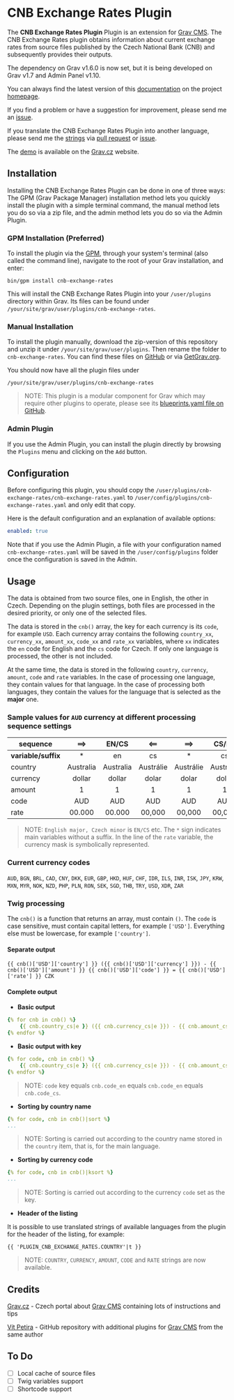 # CNB Exchange Rates Plugin

The **CNB Exchange Rates Plugin** Plugin is an extension for [Grav CMS](http://github.com/getgrav/grav). The CNB Exchange Rates plugin obtains information about current exchange rates from source files published by the Czech National Bank (CNB) and subsequently provides their outputs.

The dependency on Grav v1.6.0 is now set, but it is being developed on Grav v1.7 and Admin Panel v1.10.

You can always find the latest version of this [documentation](https://github.com/petira/grav-plugin-cnb-exchange-rates/blob/develop/README.md) on the project [homepage](https://github.com/petira/grav-plugin-cnb-exchange-rates).

If you find a problem or have a suggestion for improvement, please send me an [issue](https://github.com/petira/grav-plugin-cnb-exchange-rates/issues).

If you translate the CNB Exchange Rates Plugin into another language, please send me the [strings](https://github.com/petira/grav-plugin-cnb-exchange-rates/blob/develop/languages.yaml) via [pull request](https://github.com/petira/grav-plugin-cnb-exchange-rates/pulls) or [issue](https://github.com/petira/grav-plugin-cnb-exchange-rates/issues).

The [demo](https://www.grav.cz/demo/cnb-exchange-rates) is available on the [Grav.cz](https://www.grav.cz) website.

## Installation

Installing the CNB Exchange Rates Plugin can be done in one of three ways: The GPM (Grav Package Manager) installation method lets you quickly install the plugin with a simple terminal command, the manual method lets you do so via a zip file, and the admin method lets you do so via the Admin Plugin.

### GPM Installation (Preferred)

To install the plugin via the [GPM](https://learn.getgrav.org/cli-console/grav-cli-gpm), through your system's terminal (also called the command line), navigate to the root of your Grav installation, and enter:

    bin/gpm install cnb-exchange-rates

This will install the CNB Exchange Rates Plugin into your `/user/plugins` directory within Grav. Its files can be found under `/your/site/grav/user/plugins/cnb-exchange-rates`.

### Manual Installation

To install the plugin manually, download the zip-version of this repository and unzip it under `/your/site/grav/user/plugins`. Then rename the folder to `cnb-exchange-rates`. You can find these files on [GitHub](https://github.com/petira/grav-plugin-cnb-exchange-rates) or via [GetGrav.org](https://getgrav.org/downloads/plugins).

You should now have all the plugin files under

    /your/site/grav/user/plugins/cnb-exchange-rates

> NOTE: This plugin is a modular component for Grav which may require other plugins to operate, please see its [blueprints.yaml file on GitHub](https://github.com/petira/grav-plugin-cnb-exchange-rates/blob/develop/blueprints.yaml).

### Admin Plugin

If you use the Admin Plugin, you can install the plugin directly by browsing the `Plugins` menu and clicking on the `Add` button.

## Configuration

Before configuring this plugin, you should copy the `/user/plugins/cnb-exchange-rates/cnb-exchange-rates.yaml` to `/user/config/plugins/cnb-exchange-rates.yaml` and only edit that copy.

Here is the default configuration and an explanation of available options:

```yaml
enabled: true
```

Note that if you use the Admin Plugin, a file with your configuration named `cnb-exchange-rates.yaml` will be saved in the `/user/config/plugins` folder once the configuration is saved in the Admin.

## Usage

The data is obtained from two source files, one in English, the other in Czech. Depending on the plugin settings, both files are processed in the desired priority, or only one of the selected files.

The data is stored in the `cnb()` array, the key for each currency is its `code`, for example `USD`. Each currency array contains the following `country_xx`, `currency_xx`, `amount_xx`, `code_xx` and `rate_xx` variables, where `xx` indicates the `en` code for English and the `cs` code for Czech. If only one language is processed, the other is not included.

At the same time, the data is stored in the following `country`, `currency`, `amount`, `code` and `rate` variables. In the case of processing one language, they contain values for that language. In the case of processing both languages, they contain the values for the language that is selected as the **major** one.

### Sample values for `AUD` currency at different processing sequence settings

| sequence | ==> | EN/CS | <== | ==> | CS/EN | <== | ==> | EN | <== | ==> | CS | <== |
| - | :-: | :-: | :-: | :-: | :-: | :-: | :-: | :-: | :-: | :-: | :-: | :-: |
| **variable/suffix** | * | en | cs | * | cs | en | * | en | cs | * | cs | en |
| country | Australia | Australia | Austrálie | Austrálie | Austrálie | Australia | Australia | Australia | null | Austrálie | Austrálie | null |
| currency | dollar | dollar | dolar | dolar | dolar | dollar | dollar | dollar | null | dolar | dolar | null |
| amount | 1 | 1 | 1 | 1 | 1 | 1 | 1 | 1 | null | 1 | 1 | null |
| code | AUD | AUD | AUD | AUD | AUD | AUD | AUD | AUD | null | AUD | AUD | null |
| rate | 00.000 | 00.000 | 00,000 | 00,000 | 00,000 | 00.000 | 00.000 | 00.000 | null | 00,000 | 00,000 | null |

> NOTE: `English major, Czech minor` is `EN/CS` etc. The `*` sign indicates main variables without a suffix. In the line of the `rate` variable, the currency mask is symbolically represented.

### Current currency codes

`AUD`, `BGN`, `BRL`, `CAD`, `CNY`, `DKK`, `EUR`, `GBP`, `HKD`, `HUF`, `CHF`, `IDR`, `ILS`, `INR`, `ISK`, `JPY`, `KRW`, `MXN`, `MYR`, `NOK`, `NZD`, `PHP`, `PLN`, `RON`, `SEK`, `SGD`, `THB`, `TRY`, `USD`, `XDR`, `ZAR`

### Twig processing

The `cnb()` is a function that returns an array, must contain `()`. The `code` is case sensitive, must contain capital letters, for example `['USD']`. Everything else must be lowercase, for example `['country']`.

#### Separate output

    {{ cnb()['USD']['country'] }} ({{ cnb()['USD']['currency'] }}) - {{ cnb()['USD']['amount'] }} {{ cnb()['USD']['code'] }} = {{ cnb()['USD']['rate'] }} CZK

#### Complete output

* **Basic output**

```yaml
{% for cnb in cnb() %}
    {{ cnb.country_cs|e }} ({{ cnb.currency_cs|e }}) - {{ cnb.amount_cs|e }} {{ cnb.code_cs|e }} = {{ cnb.rate_cs|e }} CZK<br />
{% endfor %}
```

* **Basic output with key**

```yaml
{% for code, cnb in cnb() %}
    {{ cnb.country_cs|e }} ({{ cnb.currency_cs|e }}) - {{ cnb.amount_cs|e }} {{ code|e }} = {{ cnb.rate_cs|e }} CZK<br />
{% endfor %}
```

> NOTE: `code` key equals `cnb.code_en` equals `cnb.code_en` equals `cnb.code_cs`.

* **Sorting by country name**

```yaml
{% for code, cnb in cnb()|sort %}
...
```

> NOTE: Sorting is carried out according to the country name stored in the `country` item, that is, for the main language.

* **Sorting by currency code**

```yaml
{% for code, cnb in cnb()|ksort %}
...
```

> NOTE: Sorting is carried out according to the currency `code` set as the key.

* **Header of the listing**

It is possible to use translated strings of available languages from the plugin for the header of the listing, for example:

    {{ 'PLUGIN_CNB_EXCHANGE_RATES.COUNTRY'|t }}

> NOTE: `COUNTRY`, `CURRENCY`, `AMOUNT`, `CODE` and `RATE` strings are now available.

## Credits

[Grav.cz](https://www.grav.cz) - Czech portal about [Grav CMS](https://github.com/getgrav/grav) containing lots of instructions and tips

[Vít Petira](https://github.com/petira) - GitHub repository with additional plugins for [Grav CMS](https://github.com/getgrav/grav) from the same author

## To Do

- [ ] Local cache of source files
- [ ] Twig variables support
- [ ] Shortcode support
